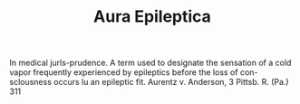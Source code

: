 ---
title: Aura Epileptica
letter: A
permalink: "/definitions/bld-aura-epileptica.html"
body: In medical jurls-prudence. A term used to designate the sensation of a cold
  vapor frequently experienced by epileptics before the loss of con-sclousness occurs
  lu an epileptic fit. Aurentz v. Anderson, 3 Pittsb. R. (Pa.) 311
published_at: '2018-07-07'
source: Black's Law Dictionary 2nd Ed (1910)
layout: post
---